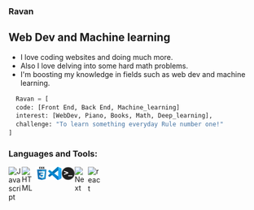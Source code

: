 ### Ravan


## Web Dev and Machine learning

-  I love coding websites and doing much more.  
-  Also I love delving into some hard math problems.
-  I'm boosting my knowledge in fields such as web dev and machine learning.


```py
  Ravan = [
  code: [Front End, Back End, Machine_learning]
  interest: [WebDev, Piano, Books, Math, Deep_learning],
  challenge: "To learn something everyday Rule number one!"
]
```

### Languages and Tools:
	

<img align="left" alt="Javascript" width="26px" src="https://upload.wikimedia.org/wikipedia/commons/9/99/Unofficial_JavaScript_logo_2.svg"/>
<img align="left" alt="HTML" width="26px" src="https://www.pngrepo.com/png/197982/180/html.png"/>
<img align="left" alt="CSS" width="26px" src="https://raw.githubusercontent.com/github/explore/80688e429a7d4ef2fca1e82350fe8e3517d3494d/topics/css/css.png"/>
<img align="left" alt="Visual Studio Code" width="26px" src="https://raw.githubusercontent.com/github/explore/80688e429a7d4ef2fca1e82350fe8e3517d3494d/topics/visual-studio-code/visual-studio-code.png" />
<img align="left" alt="Terminal" width="26px" src="https://raw.githubusercontent.com/github/explore/80688e429a7d4ef2fca1e82350fe8e3517d3494d/topics/terminal/terminal.png" />
<img align="left" alt="Next" width="26px" src = "https://logowik.com/content/uploads/images/nextjs7685.logowik.com.webp" />
<img align="left" alt="react" width="26px" src = "[https://logowik.com/content/uploads/images/nextjs7685.logowik.com.webp](https://encrypted-tbn0.gstatic.com/images?q=tbn:ANd9GcQ9W1xTscEcGKYWa8Ksx4eU7mOh-Tyk-uRVvw&s)" />



[instagram]: https://www.instagram.com/ravan_seyfullayev/
[facebook]: https://www.facebook.com/profile.php?id=100049230964647
